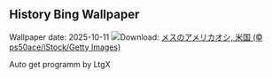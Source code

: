 ## History Bing Wallpaper
Wallpaper date: 2025-10-11
![](https://www.bing.com/th?id=OHR.WoodDuckHen_JA-JP7933266501_UHD.jpg&w=1000)Download: [メスのアメリカオシ, 米国 (© ps50ace/iStock/Getty Images)](https://www.bing.com/th?id=OHR.WoodDuckHen_JA-JP7933266501_UHD.jpg)

Auto get programm by LtgX

